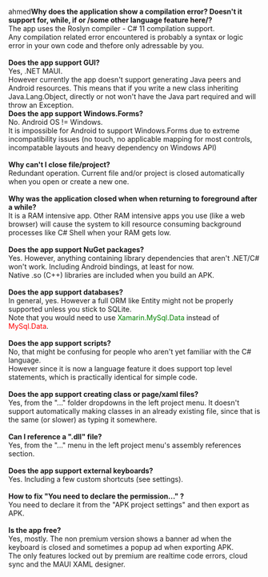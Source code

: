 ahmed<b>Why does the application show a compilation error? Doesn't it support for, while, if or /some other language feature here/?</b><br/>
The app uses the Roslyn compiler - C# 11 compilation support.<br/>
Any compilation related error encountered is probably a syntax or logic error in your own code and thefore only adressable by you.<br/>
<br/>
<b>Does the app support GUI?</b><br/>
Yes, .NET MAUI.<br/> However currently the app doesn't support generating Java peers and Android resources. This means that if you write a new class inheriting Java.Lang.Object, directly or not won't have the Java part required and will throw an Exception.
<br/>
<b>Does the app support Windows.Forms?</b><br/>
No. Android OS != Windows.<br/>
It is impossible for Android to support Windows.Forms due to extreme incompatibility issues (no touch, no applicable mapping for most controls, incompatable layouts and heavy dependency on Windows API)<br/>
<br/>
<b>Why can't I close file/project?</b><br/>
Redundant operation. Current file and/or project is closed automatically when you open or create a new one.<br/>
<br/>
<b>Why was the application closed when when returning to foreground after a while?</b><br/>
It is a RAM intensive app. Other RAM intensive apps you use (like a web browser) will cause the system to kill resource consuming background processes like C# Shell when your RAM gets low.<br/>
<br/>
<b>Does the app support NuGet packages?</b><br/>
Yes. However, anything containing library dependencies that aren't .NET/C# won't work. Including Android bindings, at least for now.<br/>
Native .so (C++) libraries are included when you build an APK.<br/>
<br/>
<b>Does the app support databases?</b><br/>
In general, yes. However a full ORM like Entity might not be properly supported unless you stick to SQLite.<br/>
Note that you would need to use <font color='green'>Xamarin.MySql.Data</font> instead of <font color='red'>MySql.Data</font>.<br/>
<br/>
<b>Does the app support scripts?</b><br/>
No, that might be confusing for people who aren't yet familiar with the C# language.<br/>
However since it is now a language feature it does support top level statements, which is practically identical for simple code.<br/>
<br/>
<b>Does the app support creating class or page/xaml files?</b><br/>
Yes, from the "..." folder dropdowns in the left project menu. It doesn't support automatically making classes in an already existing file, since that is the same (or slower) as typing it somewhere.<br/>
<br/>
<b>Can I reference a ".dll" file?</b><br/>
Yes, from the "..." menu in the left project menu's assembly references section.<br/>
<br/>
<b>Does the app support external keyboards?</b><br/>
Yes. Including a few custom shortcuts (see settings).<br/>
<br/>
<b>How to fix "You need to declare the permission..." ?</b><br/>
You need to declare it from the "APK project settings" and then export as APK.<br/>
<br/>
<b>Is the app free?</b><br/>
Yes, mostly. The non premium version shows a banner ad when the keyboard is closed and sometimes a popup ad when exporting APK.<br/>
The only features locked out by premium are realtime code errors, cloud sync and the MAUI XAML designer.<br/>
